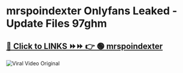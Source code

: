 
 # mrspoindexter Onlyfans Leaked - Update Files 97ghm

## <h2><a href="https://clipsfans.com/mrspoindexter&ref=git">🔗 Click to LINKS ⏩⏩ 👉 🟢 mrspoindexter </a></h2>

<a href="https://clipsfans.com/mrspoindexter&ref=git" rel="nofollow" data-target="animated-image.originalLink"><img src="https://i.ibb.co.com/xMMVF88/686577567.gif" alt="Viral Video Original" style="max-width: 100%; display: inline-block;" data-target="animated-image.originalImage"></a>

